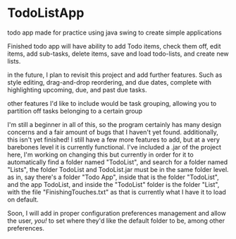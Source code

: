 # TodoListApp
todo app made for practice using java swing to create simple applications

Finished todo app will have ability to add Todo items, check them off, edit items, add sub-tasks, delete items, save and load todo-lists, and create new lists.

in the future, I plan to revisit this project and add further features. Such as style editing, drag-and-drop reordering, and due dates, complete with highlighting upcoming, due, and past due tasks.

other features I'd like to include would be task grouping, allowing you to partition off tasks belonging to a certain group

I'm still a beginner in all of this, so the program certainly has many design concerns and a fair amount of bugs that I haven't yet found. additionally, this isn't yet finished! I still have a few more features to add, but at a very barebones level it is currently functional. I've included a .jar of the project here, I'm working on changing this but currently in order for it to automatically find a folder named "TodoList", and search for a folder named "Lists", the folder TodoList and TodoList.jar must be in the same folder level. as in, say there's a folder "Todo App", inside that is the folder "TodoList", and the app TodoList, and inside the "TodoList" folder is the folder "List", with the file "FinishingTouches.txt" as that is currently what I have it to load on default. 

Soon, I will add in proper configuration preferences management and allow the user, *you!* to set where they'd like the default folder to be, among other preferences.
